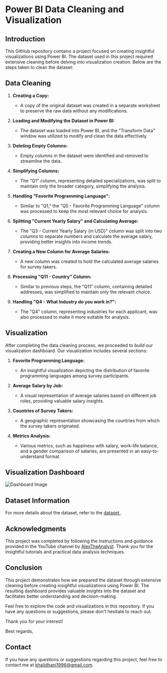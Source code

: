 # Power BI Data Cleaning and Visualization

## Introduction 

This GitHub repository contains a project focused on creating insightful visualizations using Power BI. The dataset used in this project required extensive cleaning before delving into visualization creation. Below are the steps taken to clean the dataset:

## Data Cleaning

1. **Creating a Copy:**
   - A copy of the original dataset was created in a separate worksheet to preserve the raw data without any modifications.

2. **Loading and Modifying the Dataset in Power BI:**
   - The dataset was loaded into Power BI, and the "Transform Data" window was utilized to modify and clean the data effectively.

3. **Deleting Empty Columns:**
   - Empty columns in the dataset were identified and removed to streamline the data.

4. **Simplifying Columns:**
   - The "Q1" column, representing detailed specializations, was split to maintain only the broader category, simplifying the analysis.

5. **Handling "Favorite Programming Language":**
   - Similar to "Q1," the "Q5 - Favorite Programming Language" column was processed to keep the most relevant choice for analysis.

6. **Splitting "Current Yearly Salary" and Calculating Average:**
   - The "Q3 - Current Yearly Salary (in USD)" column was split into two columns to separate numbers and calculate the average salary, providing better insights into income trends.

7. **Creating a New Column for Average Salaries:**
   - A new column was created to hold the calculated average salaries for survey takers.

8. **Processing "Q11 - Country" Column:**
   - Similar to previous steps, the "Q11" column, containing detailed addresses, was simplified to maintain only the relevant choice.

9. **Handling "Q4 - What Industry do you work in?":**
   - The "Q4" column, representing industries for each applicant, was also processed to make it more suitable for analysis.

## Visualization

After completing the data cleaning process, we proceeded to build our visualization dashboard. Our visualization includes several sections:

1. **Favorite Programming Language:** 
   - An insightful visualization depicting the distribution of favorite programming languages among survey participants.

2. **Average Salary by Job:** 
   - A visual representation of average salaries based on different job roles, providing valuable salary insights.

3. **Countries of Survey Takers:** 
   - A geographic representation showcasing the countries from which the survey takers originated.

4. **Metrics Analysis:** 
   - Various metrics, such as happiness with salary, work-life balance, and a gender comparison of salaries, are presented in an easy-to-understand format.

## Visualization Dashboard

![Dashboard Image](bi-)


## Dataset Information

For more details about the dataset, refer to the [dataset ](https://github.com/AlexTheAnalyst/Power-BI/blob/main/Power%20BI%20-%20Final%20Project.xlsx).


## Acknowledgments
This project was completed by following the instructions and guidance provided in the YouTube channel by [AlexTheAnalyst](https://www.youtube.com/@AlexTheAnalyst). Thank you for the insightful tutorials and practical data analysis techniques.

## Conclusion

This project demonstrates how we prepared the dataset through extensive cleaning before creating insightful visualizations using Power BI. The resulting dashboard provides valuable insights into the dataset and facilitates better understanding and decision-making.

Feel free to explore the code and visualizations in this repository. If you have any questions or suggestions, please don't hesitate to reach out.

Thank you for your interest!

Best regards,

## Contact
If you have any questions or suggestions regarding this project, feel free to contact me at [khalidhani1996@gmail.com](mailto:khalidhani1996@gmail.com).
